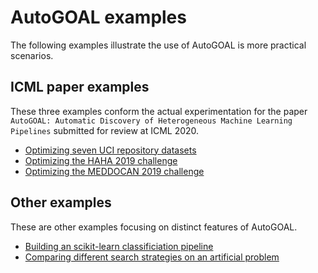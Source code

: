 # AutoGOAL examples

The following examples illustrate the use of AutoGOAL is more practical scenarios.

## ICML paper examples

These three examples conform the actual experimentation for the paper
`AutoGOAL: Automatic Discovery of Heterogeneous Machine Learning Pipelines` submitted for review
at ICML 2020.

* [Optimizing seven UCI repository datasets](./solving_uci_datasets)
* [Optimizing the HAHA 2019 challenge](./solving_haha_2019)
* [Optimizing the MEDDOCAN 2019 challenge](./solving_meddocan_2019)

## Other examples

These are other examples focusing on distinct features of AutoGOAL.

* [Building an scikit-learn classificiation pipeline](./sklearn_simple_grammar)
* [Comparing different search strategies on an artificial problem](./comparing_search_strategies)
